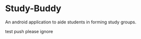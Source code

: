 # Study-Buddy
An android application to aide students in forming study groups.

test push please ignore
